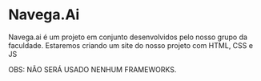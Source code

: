 # Navega.Ai
Navega.ai é um projeto em conjunto desenvolvidos pelo nosso grupo da faculdade. Estaremos criando um site do nosso projeto com HTML, CSS e JS

OBS: NÃO SERÁ USADO NENHUM FRAMEWORKS.
